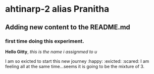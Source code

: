 # ahtinarp-2 alias Pranitha
## Adding new content to the README.md
### first time doing this experiment.
**Hello Gitty**, *this is the name i assignmed to u*

I am so exicted to start this new journey :happy: :exicted: :scared: 
I am feeling all at the same time...seems it is going to be the mixture of 3.
